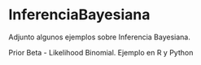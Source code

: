 # InferenciaBayesiana

Adjunto algunos ejemplos sobre Inferencia Bayesiana.

Prior Beta - Likelihood Binomial.
Ejemplo en R y Python
